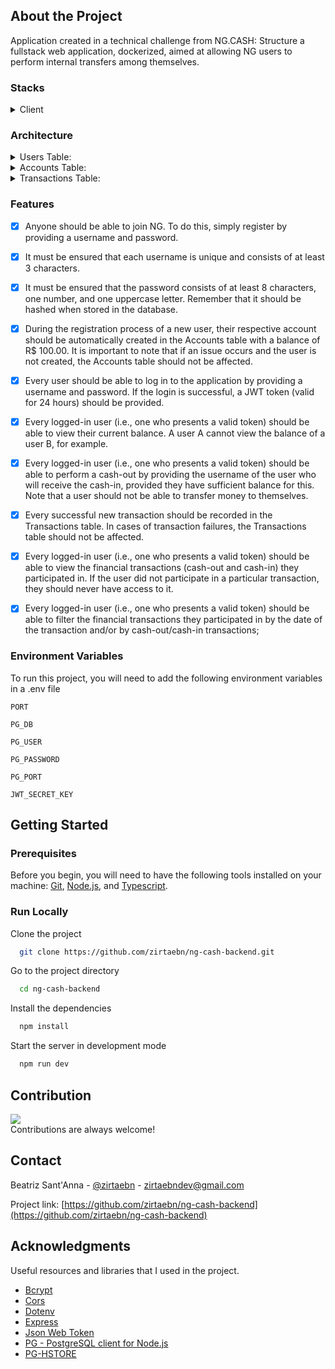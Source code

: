 ## About the Project  
Application created in a technical challenge from NG.CASH: Structure a fullstack web application, dockerized, aimed at allowing NG users to perform internal transfers among themselves.  
### Stacks  
<details>  
  <summary>Client</summary>  
  <ul>  
    <li><a href="https://nodejs.org/en/">Node.js</a></li>  
    <li><a href="https://www.typescriptlang.org/">Typescript</a></li>  
    <li><a href="https://sequelize.org/">Sequelize</a></li>  
    <li><a href="https://www.postgresql.org/">PostgreSQL</a></li>  
  </ul>  
</details>  

### Architecture  
<details>  
  <summary>Users Table:</summary>  
  <ul>  
    <li>id —> PK</li>  
    <li>username (the user's @)</li>  
    <li>password (hashed)</li>  
    <li>accountId —> FK Accounts[id]</li>  
  </ul>  
</details>  

<details>  
  <summary>Accounts Table:</summary>  
  <ul>  
    <li>id —> PK</li>  
    <li>balance</li>  
  </ul>  
</details>  

<details>  
  <summary>Transactions Table:</summary>  
  <ul>  
    <li>id —> PK</li>  
    <li>debitedAccountId —> FK Accounts[id]</li>  
    <li>creditedAccountId —> FK Accounts[id]</li>  
    <li>value</li>  
    <li>createdAt</li>  
  </ul>  
</details>  

### Features  

- [x] Anyone should be able to join NG. To do this, simply register by providing a username and password.  
- [x] It must be ensured that each username is unique and consists of at least 3 characters.  

- [x] It must be ensured that the password consists of at least 8 characters, one number, and one uppercase letter. Remember that it should be hashed when stored in the database.  

- [x] During the registration process of a new user, their respective account should be automatically created in the Accounts table with a balance of R$ 100.00. It is important to note that if an issue occurs and the user is not created, the Accounts table should not be affected.  

- [x] Every user should be able to log in to the application by providing a username and password. If the login is successful, a JWT token (valid for 24 hours) should be provided.  

- [x] Every logged-in user (i.e., one who presents a valid token) should be able to view their current balance. A user A cannot view the balance of a user B, for example.  

- [x] Every logged-in user (i.e., one who presents a valid token) should be able to perform a cash-out by providing the username of the user who will receive the cash-in, provided they have sufficient balance for this. Note that a user should not be able to transfer money to themselves.  

- [x] Every successful new transaction should be recorded in the Transactions table. In cases of transaction failures, the Transactions table should not be affected.  

- [x] Every logged-in user (i.e., one who presents a valid token) should be able to view the financial transactions (cash-out and cash-in) they participated in. If the user did not participate in a particular transaction, they should never have access to it.  

- [x] Every logged-in user (i.e., one who presents a valid token) should be able to filter the financial transactions they participated in by the date of the transaction and/or by cash-out/cash-in transactions;  

### Environment Variables  

To run this project, you will need to add the following environment variables in a .env file  

`PORT`  

`PG_DB`  

`PG_USER`  

`PG_PASSWORD`  

`PG_PORT`  

`JWT_SECRET_KEY`  

## Getting Started  

### Prerequisites  

Before you begin, you will need to have the following tools installed on your machine: [Git](https://git-scm.com/), [Node.js](https://nodejs.org/en/), and [Typescript](https://www.typescriptlang.org/).  

### Run Locally  

Clone the project  

```bash  
  git clone https://github.com/zirtaebn/ng-cash-backend.git  
```  

Go to the project directory  

```bash  
  cd ng-cash-backend  
```  

Install the dependencies  

```bash  
  npm install  
```  

Start the server in development mode  

```bash  
  npm run dev  
```  

## Contribution  

<a href="https://github.com/zirtaebn/weather-app--test/graphs/contributors">  
  <img src="https://avatars.githubusercontent.com/u/80608809?s=60&v=4" />  
</a>  
</br>  
Contributions are always welcome!  

## Contact  

Beatriz Sant'Anna - [@zirtaebn](https://twitter.com/zirtaebn) - zirtaebndev@gmail.com  

Project link: [https://github.com/zirtaebn/ng-cash-backend](https://github.com/zirtaebn/ng-cash-backend)  

## Acknowledgments  

Useful resources and libraries that I used in the project.  
 - [Bcrypt](https://www.npmjs.com/package/bcrypt)  
 - [Cors](https://www.npmjs.com/package/cors)  
 - [Dotenv](https://www.npmjs.com/package/dotenv)  
 - [Express](https://www.npmjs.com/package/express)  
 - [Json Web Token](https://www.npmjs.com/package/jsonwebtoken)  
 - [PG - PostgreSQL client for Node.js](https://www.npmjs.com/package/pg)  
 - [PG-HSTORE](https://www.npmjs.com/package/pg-hstore)  

